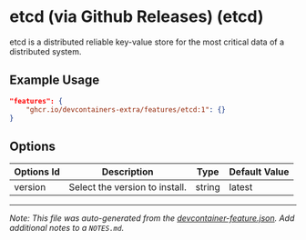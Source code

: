 
# etcd (via Github Releases) (etcd)

etcd is a distributed reliable key-value store for the most critical data of a distributed system.

## Example Usage

```json
"features": {
    "ghcr.io/devcontainers-extra/features/etcd:1": {}
}
```

## Options

| Options Id | Description | Type | Default Value |
|-----|-----|-----|-----|
| version | Select the version to install. | string | latest |



---

_Note: This file was auto-generated from the [devcontainer-feature.json](devcontainer-feature.json).  Add additional notes to a `NOTES.md`._
